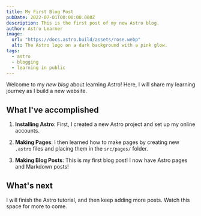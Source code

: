 ```yaml
---
title: My First Blog Post
pubDate: 2022-07-01T00:00:00.000Z
description: This is the first post of my new Astro blog.
author: Astro Learner
image:
  url: "https://docs.astro.build/assets/rose.webp"
  alt: The Astro logo on a dark background with a pink glow.
tags:
  - astro
  - blogging
  - learning in public
---
```


Welcome to my _new blog_ about learning Astro! Here, I will share my learning journey as I build a new website.

## What I've accomplished

1. **Installing Astro**: First, I created a new Astro project and set up my online accounts.

2. **Making Pages**: I then learned how to make pages by creating new `.astro` files and placing them in the `src/pages/` folder.

3. **Making Blog Posts**: This is my first blog post! I now have Astro pages and Markdown posts!

## What's next

I will finish the Astro tutorial, and then keep adding more posts. Watch this space for more to come.
